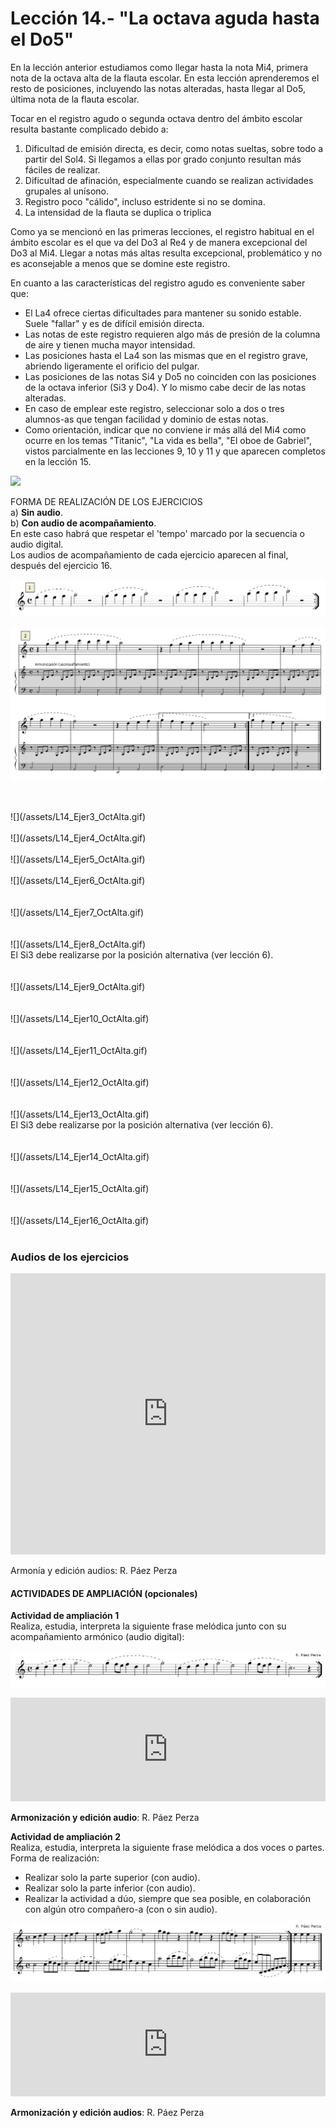 
# Lección 14.- "La octava aguda hasta el Do5"

En la lección anterior estudiamos como llegar hasta la nota Mi4, primera nota de la octava alta de la flauta escolar. En esta lección aprenderemos el resto de posiciones, incluyendo las notas alteradas, hasta llegar al Do5, última nota de la flauta escolar.

Tocar en el registro agudo o segunda octava dentro del ámbito escolar resulta bastante complicado debido a:

1. Dificultad de emisión directa, es decir, como notas sueltas, sobre todo a partir del Sol4. Si llegamos a ellas por grado conjunto resultan más fáciles de realizar.
1. Dificultad de afinación, especialmente cuando se realizan actividades grupales al unísono.
1. Registro poco "cálido", incluso estridente si no se domina.
1. La intensidad de la flauta se duplica o triplica

Como ya se mencionó en las primeras lecciones, el registro habitual en el ámbito escolar es el que va del Do3 al Re4 y de manera excepcional del Do3 al Mi4. Llegar a notas más altas resulta excepcional, problemático y no es aconsejable a menos que se domine este registro. 

En cuanto a las características del registro agudo es conveniente saber que:

- El La4 ofrece ciertas dificultades para mantener su sonido estable. Suele "fallar" y es de difícil emisión directa.
- Las notas de este registro requieren algo más de presión de la columna de aire y tienen mucha mayor intensidad.
- Las posiciones hasta el La4 son las mismas que en el registro grave, abriendo ligeramente el orificio del pulgar.
- Las posiciones de las notas Si4 y Do5 no coinciden con las posiciones de la octava inferior (Si3 y Do4). Y lo mismo cabe decir de las notas alteradas.
- En caso de emplear este registro, seleccionar solo a dos o tres alumnos-as que tengan facilidad y dominio de estas notas. 
- Como orientación, indicar que no conviene ir más allá del Mi4 como ocurre en los temas "Titanic", "La vida es bella", "El oboe de Gabriel", vistos parcialmente en las lecciones 9, 10 y 11 y que aparecen completos en la lección 15.

![](/assets/L14_Posiciones_8ªalta.gif)


FORMA DE REALIZACIÓN DE LOS EJERCICIOS<br />a) **Sin audio**.<br />b) **Con audio de acompañamiento**.<br />En este caso habrá que respetar el 'tempo' marcado por la secuencia o audio digital.<br />Los audios de acompañamiento de cada ejercicio aparecen al final, después del ejercicio 16.

![](/assets/L14_Ejer1_OctAlta.gif)
<br />
<br />
![](/assets/L14_OctAlta_Ejer2_ARMONIZA.gif)

<br />
<br />
![](/assets/L14_Ejer3_OctAlta.gif)

<br />
<br />  
![](/assets/L14_Ejer4_OctAlta.gif)

<br />
<br />
![](/assets/L14_Ejer5_OctAlta.gif)

<br />
<br />
![](/assets/L14_Ejer6_OctAlta.gif)<br /> 
<br />
<br />
![](/assets/L14_Ejer7_OctAlta.gif)<br /> 
<br />
<br />
![](/assets/L14_Ejer8_OctAlta.gif)
<br /> El Si3 debe realizarse por la posición alternativa (ver lección 6).<br /> 
<br />
<br />
![](/assets/L14_Ejer9_OctAlta.gif)<br /> 
<br />
<br />
![](/assets/L14_Ejer10_OctAlta.gif)<br /> 
<br /> 
<br /> 
![](/assets/L14_Ejer11_OctAlta.gif)<br /> 
<br />
<br />
![](/assets/L14_Ejer12_OctAlta.gif)<br /> 
<br />
<br />
![](/assets/L14_Ejer13_OctAlta.gif)<br /> El Si3 debe realizarse por la posición alternativa (ver lección 6).<br /> 
<br />
<br />
![](/assets/L14_Ejer14_OctAlta.gif)<br /> 
<br />
<br />
![](/assets/L14_Ejer15_OctAlta.gif)<br /> 
<br />
<br />
![](/assets/L14_Ejer16_OctAlta.gif)<br /> 
<br />

### Audios de los ejercicios

<iframe width="100%" height="450" scrolling="no" frameborder="no" src="https://w.soundcloud.com/player/?url=https%3A//api.soundcloud.com/playlists/390719654&amp;color=%23ff5500&amp;auto_play=false&amp;hide_related=false&amp;show_comments=true&amp;show_user=true&amp;show_reposts=false&amp;show_teaser=true"></iframe>

Armonía y edición audios: R. Páez Perza

#### ACTIVIDADES DE AMPLIACIÓN (opcionales)

**Actividad de ampliación 1**<br /> Realiza, estudia, interpreta la siguiente frase melódica junto con su acompañamiento armónico (audio digital):

**<img src="img/Frase_1_8a_aguda.gif" alt="Frase 1 (8ª aguda)" title="Frase 1 (8ª aguda)" />**

<iframe width="100%" height="166" scrolling="no" frameborder="no" src="https://w.soundcloud.com/player/?url=https%3A//api.soundcloud.com/tracks/344090266&amp;color=%23ff5500&amp;auto_play=false&amp;hide_related=false&amp;show_comments=true&amp;show_user=true&amp;show_reposts=false"></iframe>

**Armonización y edición audio**: R. Páez Perza

**Actividad de ampliación 2**<br /> Realiza, estudia, interpreta la siguiente frase melódica a dos voces o partes.<br /> Forma de realización:

- Realizar solo la parte superior (con audio).
- Realizar solo la parte inferior (con audio).
- Realizar la actividad a dúo, siempre que sea posible, en colaboración con algún otro compañero-a (con o sin audio).

**<img src="img/Frase_2_8a_aguda_Duo.1.gif" alt="Frase 2 (8ª aguda)" title="Frase 2 (8ª aguda)" />**

<iframe width="100%" height="166" scrolling="no" frameborder="no" src="https://w.soundcloud.com/player/?url=https%3A//api.soundcloud.com/tracks/344090269&amp;color=%23ff5500&amp;auto_play=false&amp;hide_related=false&amp;show_comments=true&amp;show_user=true&amp;show_reposts=false"></iframe>

**Armonización y edición audios**: R. Páez Perza


